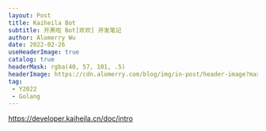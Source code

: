 ```yaml
---
layout: Post
title: Kaiheila Bot
subtitle: 开黑啦 Bot[欢欢] 开发笔记
author: Alomerry Wu
date: 2022-02-26
useHeaderImage: true
catalog: true
headerMask: rgba(40, 57, 101, .5)
headerImage: https://cdn.alomerry.com/blog/img/in-post/header-image?max=64
tag:
 - Y2022
 - Golang
---
```


https://developer.kaiheila.cn/doc/intro


